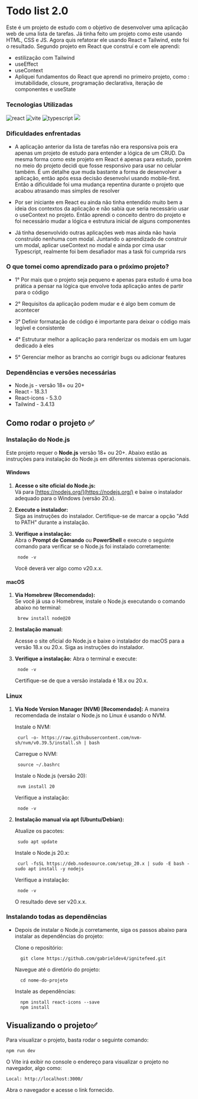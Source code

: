 # Todo list 2.0

Este é um projeto de estudo com o objetivo de desenvolver uma aplicação web de uma lista de tarefas. Já tinha feito um projeto como este usando HTML, CSS e JS. Agora quis refatorar ele usando React e Tailwind, este foi o resultado. Segundo projeto em React que construí e com ele aprendi: 

- estilização com Tailwind
- useEffect
- useContext 
- Apliquei fundamentos do React que aprendi no primeiro projeto, como : imutabilidade, closure, programação declarativa, iteração de componentes e useState

### Tecnologias Utilizadas
<img src="https://img.shields.io/badge/React-20232A?style=for-the-badge&logo=react&logoColor=61DAFB" alt="react"/>
<img src="https://img.shields.io/badge/vite-%23646CFF.svg?style=for-the-badge&logo=vite&logoColor=white" alt="vite"/>
<img src="https://img.shields.io/badge/TypeScript-007ACC?style=for-the-badge&logo=typescript&logoColor=white" alt="typescript"/>
<img src="https://img.shields.io/badge/Tailwind_CSS-38B2AC?style=for-the-badge&logo=tailwind-css&logoColor=white">

### Dificuldades enfrentadas
- A aplicação anterior da lista de tarefas não era responsiva pois era apenas um projeto de estudo para entender a lógica de um CRUD. Da mesma forma como este projeto em React é apenas para estudo, porém no meio do projeto decidi que fosse responsivo para usar no celular também. É um detalhe que muda bastante a forma de desenvolver a aplicação, então após essa decisão desenvolvi usando mobile-first. Então a dificuldade foi uma mudança repentina durante o projeto que acabou atrasando mas simples de resolver

- Por ser iniciante em React eu ainda não tinha entendido muito bem a ideia dos contextos da aplicação e não sabia que seria necessário usar o useContext no projeto. Então aprendi o conceito dentro do projeto e foi necessário mudar a lógica e estrutura inicial de alguns componentes

- Já tinha desenvolvido outras aplicações web mas ainda não havia construído nenhuma com modal. Juntando o aprendizado de construir um modal, aplicar useContext no modal e ainda por cima usar Typescript, realmente foi bem desafiador mas a task foi cumprida rsrs

### O que tomei como aprendizado para o próximo projeto?

- 1° Por mais que o projeto seja pequeno e apenas para estudo é uma boa prática a pensar na lógica que envolve toda aplicação antes de partir para o código

- 2° Requisitos da aplicação podem mudar e é algo bem comum de acontecer

- 3° Definir formatação de código é importante para deixar o código mais legível e consistente

- 4° Estruturar melhor a aplicação para renderizar os modais em um lugar dedicado à eles

- 5° Gerenciar melhor as branchs ao corrigir bugs ou adicionar features

### Dependências e versões necessárias
- Node.js - versão 18+ ou 20+
- React - 18.3.1
- React-icons - 5.3.0
- Tailwind - 3.4.13

## Como rodar o projeto ✅

### Instalação do Node.js

Este projeto requer o **Node.js** versão 18+ ou 20+. Abaixo estão as instruções para instalação do Node.js em diferentes sistemas operacionais.

#### Windows

1. **Acesse o site oficial do Node.js:**  
    Vá para [https://nodejs.org/](https://nodejs.org/) e baixe o instalador adequado para o Windows (versão 20.x).

2. **Execute o instalador:**  
   Siga as instruções do instalador. Certifique-se de marcar a opção "Add to PATH" durante a instalação.

3. **Verifique a instalação:**  
   Abra o **Prompt de Comando** ou **PowerShell** e execute o seguinte comando para verificar se o Node.js foi instalado corretamente:

   
        node -v

    Você deverá ver algo como v20.x.x.

#### macOS

1. **Via Homebrew (Recomendado):**  
    Se você já usa o Homebrew, instale o Node.js executando o comando abaixo no terminal:

        brew install node@20
2. **Instalação manual:** 

    Acesse o site oficial do Node.js e baixe o instalador do macOS para a versão 18.x ou 20.x.
    Siga as instruções do instalador.

3. **Verifique a instalação:**
    Abra o terminal e execute:

        node -v
    Certifique-se de que a versão instalada é 18.x ou 20.x.

### Linux
1. **Via Node Version Manager (NVM) [Recomendado]:**
    A maneira recomendada de instalar o Node.js no Linux é usando o NVM.

    Instale o NVM:

        curl -o- https://raw.githubusercontent.com/nvm-sh/nvm/v0.39.5/install.sh | bash

    Carregue o NVM:

        source ~/.bashrc
    Instale o Node.js (versão 20):

        nvm install 20

    Verifique a instalação:

        node -v
2. **Instalação manual via apt (Ubuntu/Debian):**
    
    Atualize os pacotes:

        sudo apt update
    
    Instale o Node.js 20.x:

        curl -fsSL https://deb.nodesource.com/setup_20.x | sudo -E bash - sudo apt install -y nodejs
    
    Verifique a instalação:
    
        node -v
    O resultado deve ser v20.x.x.

### Instalando todas as dependências
- Depois de instalar o Node.js corretamente, siga os passos abaixo para instalar as dependências do projeto:

    Clone o repositório:

        git clone https://github.com/gabrieldev4/ignitefeed.git

    Navegue até o diretório do projeto:


        cd nome-do-projeto

    Instale as dependências:

        npm install react-icons --save
        npm install

## Visualizando o projeto✅

Para visualizar o projeto, basta rodar o seguinte comando:

    npm run dev

O Vite irá exibir no console o endereço para visualizar o projeto no navegador, algo como:


    Local: http://localhost:3000/

Abra o navegador e acesse o link fornecido.